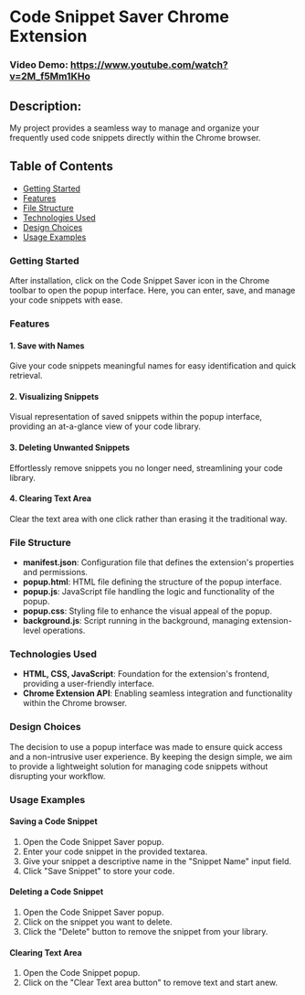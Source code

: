 # Code Snippet Saver Chrome Extension
### Video Demo:  <https://www.youtube.com/watch?v=2M_f5Mm1KHo>
## Description:
My project provides a seamless way to manage and organize your frequently used code snippets directly within the Chrome browser.

## Table of Contents
- [Getting Started](#getting-started)
- [Features](#features)
- [File Structure](#file-structure)
- [Technologies Used](#technologies-used)
- [Design Choices](#design-choices)
- [Usage Examples](#usage-examples)


### Getting Started
After installation, click on the Code Snippet Saver icon in the Chrome toolbar to open the popup interface. Here, you can enter, save, and manage your code snippets with ease.

### Features

#### 1. Save with Names
Give your code snippets meaningful names for easy identification and quick retrieval.

#### 2. Visualizing Snippets

Visual representation of saved snippets within the popup interface, providing an at-a-glance view of your code library.

#### 3. Deleting Unwanted Snippets

Effortlessly remove snippets you no longer need, streamlining your code library.

#### 4. Clearing Text Area

Clear the text area with one click rather than erasing it the traditional way.

### File Structure

- **manifest.json**: Configuration file that defines the extension's properties and permissions.
- **popup.html**: HTML file defining the structure of the popup interface.
- **popup.js**: JavaScript file handling the logic and functionality of the popup.
- **popup.css**: Styling file to enhance the visual appeal of the popup.
- **background.js**: Script running in the background, managing extension-level operations.

### Technologies Used

- **HTML, CSS, JavaScript**: Foundation for the extension's frontend, providing a user-friendly interface.
- **Chrome Extension API**: Enabling seamless integration and functionality within the Chrome browser.

### Design Choices

The decision to use a popup interface was made to ensure quick access and a non-intrusive user experience. By keeping the design simple, we aim to provide a lightweight solution for managing code snippets without disrupting your workflow.

### Usage Examples

#### Saving a Code Snippet

1. Open the Code Snippet Saver popup.
2. Enter your code snippet in the provided textarea.
3. Give your snippet a descriptive name in the "Snippet Name" input field.
4. Click "Save Snippet" to store your code.

#### Deleting a Code Snippet

1. Open the Code Snippet Saver popup.
2. Click on the snippet you want to delete.
3. Click the "Delete" button to remove the snippet from your library.

#### Clearing Text Area

1. Open the Code Snippet popup.
2. Click on the "Clear Text area button" to remove text and start anew.